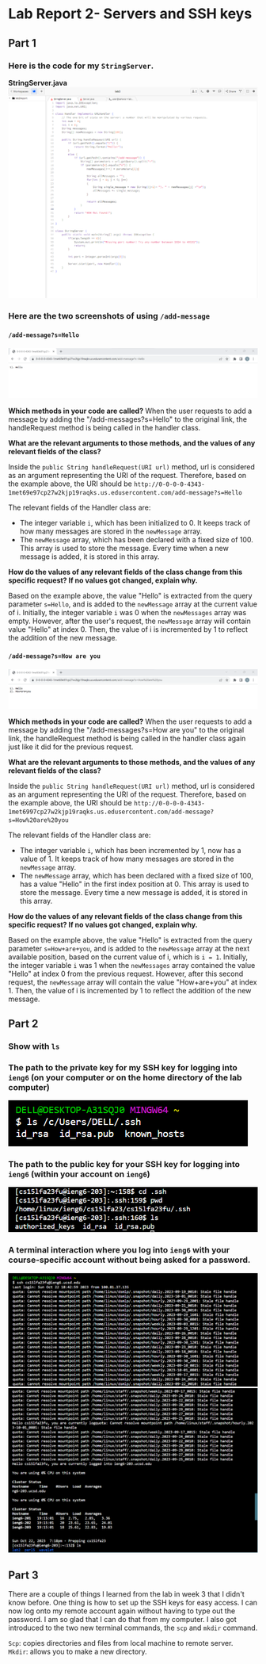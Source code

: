 # Lab Report 2- Servers and SSH keys

## Part 1
### Here is the code for my ```StringServer```.

**StringServer.java**
![Image](code.png)

### Here are the two screenshots of using ```/add-message```

#### ```/add-message?s=Hello```
![Image](add-message(1).png)

**Which methods in your code are called?**
When the user requests to add a message by adding the "/add-messages?s=Hello" to the original link, the handleRequest method is being called in the handler class. 

**What are the relevant arguments to those methods, and the values of any relevant fields of the class?**

Inside the ```public String handleRequest(URI url)``` method, url is considered as an argument representing the URI of the request. Therefore, based on the example above, the URI should be ```http://0-0-0-0-4343-1met69e97cp27w2kjp19raqks.us.edusercontent.com/add-message?s=Hello```

The relevant fields of the Handler class are: 
* The integer variable ```i```, which has been initialized to 0. It keeps track of how many messages are stored in the ```newMessage``` array.
* The ```newMessage``` array, which has been declared with a fixed size of 100. This array is used to store the message. Every time when a new message is added, it is stored in this array. 

**How do the values of any relevant fields of the class change from this specific request? If no values got changed, explain why.**

Based on the example above, the value "Hello" is extracted from the query parameter ```s=Hello```, and is added to the ```newMessage``` array at the current value of i. Initially, the integer variable ```i``` was 0 when the ```newMessages``` array was empty. However, after the user's request, the ```newMessage``` array will contain value "Hello" at index 0. Then, the value of i is incremented by 1 to reflect the addition of the new message. 


#### ```/add-message?s=How are you```
![Image](add-message(2).png)

**Which methods in your code are called?**
When the user requests to add a message by adding the "/add-messages?s=How are you" to the original link, the handleRequest method is being called in the handler class again just like it did for the previous request. 

**What are the relevant arguments to those methods, and the values of any relevant fields of the class?**

Inside the ```public String handleRequest(URI url)``` method, url is considered as an argument representing the URI of the request. Therefore, based on the example above, the URI should be ```http://0-0-0-0-4343-1met6997cp27w2kjp19raqks.us.edusercontent.com/add-message?s=How%20are%20you```

The relevant fields of the Handler class are: 
* The integer variable ```i```, which has been incremented by 1, now has a value of 1. It keeps track of how many messages are stored in the ```newMessage``` array.
* The ```newMessage``` array, which has been declared with a fixed size of 100, has a value "Hello" in the first index position at 0. This array is used to store the message. Every time a new message is added, it is stored in this array. 

**How do the values of any relevant fields of the class change from this specific request? If no values got changed, explain why.**

Based on the example above, the value "Hello" is extracted from the query parameter ```s=How+are+you```, and is added to the ```newMessage``` array at the next available position, based on the current value of i, which is ```i = 1```. Initially, the integer variable ```i``` was 1 when the ```newMessages``` array contained the value "Hello" at index 0 from the previous request. However, after this second request, the ```newMessage``` array will contain the value "How+are+you" at index 1. Then, the value of i is incremented by 1 to reflect the addition of the new message. 



## Part 2

### Show with ```ls```
### The path to the private key for my SSH key for logging into ```ieng6``` (on your computer or on the home directory of the lab computer)
![Image](part2(1).png)

### The path to the public key for your SSH key for logging into ```ieng6``` (within your account on ```ieng6```)
![Image](part2(2).png)

### A terminal interaction where you log into ```ieng6``` with your course-specific account without being asked for a password.
![Image](part2(3-1).png)
![Image](part2(3-2).png)
## Part 3
There are a couple of things I learned from the lab in week 3 that I didn't know before. One thing is how to set up the SSH keys for easy access. I can now log onto my remote account again without having to type out the password. I am so glad that I can do that from my computer. I also got introduced to the two new terminal commands, the ```scp``` and ```mkdir``` command. 

```Scp```: copies directories and files from local machine to remote server.<br>
```Mkdir```: allows you to make a new directory.<br>

